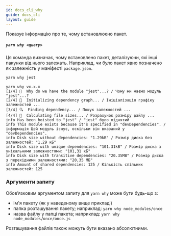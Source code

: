 ```yaml
---
id: docs_cli_why
guide: docs_cli
layout: guide
---
```


<p class="lead">Показуе інформацію про те, чому встановлюєно пакет.</p>

##### `yarn why <query>` <a class="toc" id="toc-yarn-why" href="#toc-yarn-why"></a>

Ця команда визначає, чому встановлено пакет, деталізуючи, які інші пакунки від нього залежать.
Наприклад, чи було пакет явно позначено як залежність у маніфесті `package.json`.

```sh
yarn why jest
```

```
yarn why vx.x.x
[1/4] 🤔  Why do we have the module "jest"...? / Чому ми маємо модуль "jest"...?
[2/4] 🚚  Initializing dependency graph... / Ініціалізація графіку залежностей ...
[3/4] 🔍  Finding dependency... / Пошук залежностей ...
[4/4] 🚡  Calculating file sizes... / Розрахунок розміру файлу ...
info Has been hoisted to "jest" / "jest" було піднятий
info This module exists because it's specified in "devDependencies". / інформація Цей модуль існує, оскільки він вказаний у "devDependencies".
info Disk size without dependencies: "1.29kB" / Розмір диска без залежностей: "1,29 кБ"
info Disk size with unique dependencies: "101.31kB" / Розмір диска з унікальними залежностями: "101,31 кБ"
info Disk size with transitive dependencies: "20.35MB" / Розмір диска з перехідними залежностями: "20,35 МБ"
info Amount of shared dependencies: 125 / Кількість спільних залежностей: 125
```

### Аргументи запиту <a class="toc" id="toc-query-argument" href="#toc-query-argument"></a>

Обов’язковим аргументом запиту для `yarn why` може бути будь-що з:

- ім'я пакету (як у наведеному вище прикладі)
- папка розташування пакету; наприклад: `yarn why node_modules/once`
- назва файлу у папці пакета; наприклад: `yarn why node_modules/once/once.js`

Розташування файлів також можуть бути вказано абсолютними.
